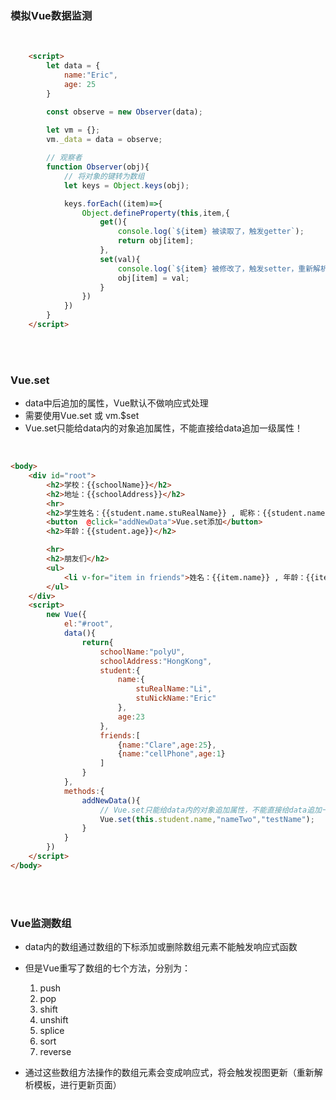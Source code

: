 ### 模拟Vue数据监测

<br>

```html
    <script>
        let data = {
            name:"Eric",
            age: 25
        }

        const observe = new Observer(data);
       
        let vm = {};
        vm._data = data = observe;

        // 观察者
        function Observer(obj){
            // 将对象的键转为数组
            let keys = Object.keys(obj);

            keys.forEach((item)=>{
                Object.defineProperty(this,item,{
                    get(){
                        console.log(`${item} 被读取了，触发getter`);
                        return obj[item];
                    },
                    set(val){
                        console.log(`${item} 被修改了，触发setter，重新解析模板，生成虚拟DOM......`);
                        obj[item] = val;
                    }
                })
            })  
        }
    </script>
```

<br>

<br>

### Vue.set

- data中后追加的属性，Vue默认不做响应式处理
- 需要使用Vue.set 或 vm.$set
- Vue.set只能给data内的对象追加属性，不能直接给data追加一级属性！

<br>

```html
<body>
    <div id="root">
        <h2>学校：{{schoolName}}</h2>
        <h2>地址：{{schoolAddress}}</h2>
        <hr>
        <h2>学生姓名：{{student.name.stuRealName}} , 昵称：{{student.name.stuNickName}}，Vue.set添加：{{student.name.nameTwo}}</h2>
        <button  @click="addNewData">Vue.set添加</button>
        <h2>年龄：{{student.age}}</h2>

        <hr>
        <h2>朋友们</h2>
        <ul>
            <li v-for="item in friends">姓名：{{item.name}} , 年龄：{{item.age}}</li>
        </ul>
    </div>
    <script>
        new Vue({
            el:"#root",
            data(){
                return{
                    schoolName:"polyU",
                    schoolAddress:"HongKong",
                    student:{
                        name:{
                            stuRealName:"Li",
                            stuNickName:"Eric"
                        },
                        age:23
                    },
                    friends:[
                        {name:"Clare",age:25},
                        {name:"cellPhone",age:1}
                    ]   
                }
            },
            methods:{
                addNewData(){
                    // Vue.set只能给data内的对象追加属性，不能直接给data追加一级属性！
                    Vue.set(this.student.name,"nameTwo","testName");
                }
            }
        })
    </script>
</body>
```

<br>

<br>

### Vue监测数组

- data内的数组通过数组的下标添加或删除数组元素不能触发响应式函数
- 但是Vue重写了数组的七个方法，分别为：
    1. push
    2. pop
    3. shift
    4. unshift
    5. splice
    6. sort
    7. reverse

- 通过这些数组方法操作的数组元素会变成响应式，将会触发视图更新（重新解析模板，进行更新页面）

